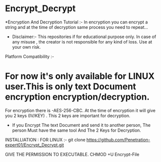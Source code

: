 # Encrypt_Decrypt

*Encryption And Decryption Tutorial :-
In encryption you can encrypt a string and at the time of decryption same process you need to repeat...

* Disclaimer:- This repositories if for educational purpose only. In case of any misuse , the creator is not responsible for any kind of loss. Use at your own risk.
 
Platform Compatibility :-
# For now it's only available for LINUX user.This is only text Document encryption encryption/decryption.
For encryption there is -AES-256-CBC. At the time of encryption it will give you 2 keys (IV/KEY) . This 2 keys are important for decryption.

* If you Encrypt The text Document and send it to another person, The person Must have the same tool And The 2 Keys for Decryption.


INSTALLIATION : 
FOR LINUX :- git clone https://github.com/Penetration-expert01/Encrypt_Decrypt.git

GIVE THE PERMISSION TO EXECUTABLE.
CHMOD +U Encrypt-File
